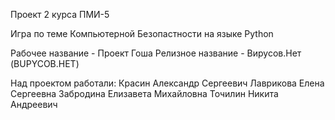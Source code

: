 Проект 2 курса ПМИ-5

Игра по теме Компьютерной Безопастности на языке Python

Рабочее название - Проект Гоша
Релизное название - Вирусов.Нет (BUPYCOB.HET)

Над проектом работали:
Красин Александр Сергеевич
Лаврикова Елена Сергеевна
Забродина Елизавета Михайловна
Точилин Никита Андреевич
